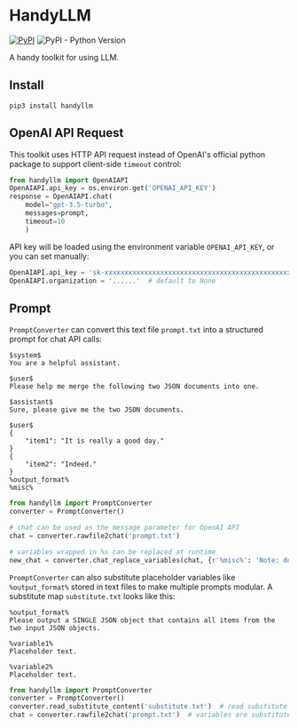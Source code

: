 # HandyLLM

[![PyPI](https://img.shields.io/pypi/v/HandyLLM)](https://github.com/atomiechen/HandyLLM) ![PyPI - Python Version](https://img.shields.io/pypi/pyversions/Handyllm)

A handy toolkit for using LLM.



## Install

```shell
pip3 install handyllm
```



## OpenAI API Request

This toolkit uses HTTP API request instead of OpenAI's official python package to support client-side `timeout` control:

```python
from handyllm import OpenAIAPI
OpenAIAPI.api_key = os.environ.get('OPENAI_API_KEY')
response = OpenAIAPI.chat(
    model="gpt-3.5-turbo",
    messages=prompt,
    timeout=10
    )
```

API key will be loaded using the environment variable `OPENAI_API_KEY`, or you can set manually:

```python
OpenAIAPI.api_key = 'sk-xxxxxxxxxxxxxxxxxxxxxxxxxxxxxxxxxxxxxxxxxxxxxxxx'
OpenAIAPI.organization = '......'  # default to None
```



## Prompt

`PromptConverter` can convert this text file `prompt.txt` into a structured prompt for chat API calls:

```
$system$
You are a helpful assistant.

$user$
Please help me merge the following two JSON documents into one.

$assistant$
Sure, please give me the two JSON documents.

$user$
{
    "item1": "It is really a good day."
}
{
    "item2": "Indeed."
}
%output_format%
%misc%
```

```python
from handyllm import PromptConverter
converter = PromptConverter()

# chat can be used as the message parameter for OpenAI API
chat = converter.rawfile2chat('prompt.txt')

# variables wrapped in %s can be replaced at runtime
new_chat = converter.chat_replace_variables(chat, {r'%misc%': 'Note: do not use any bad word.'})
```



`PromptConverter` can also substitute placeholder variables like `%output_format%` stored in text files to make multiple prompts modular. A substitute map `substitute.txt` looks like this:

```
%output_format%
Please output a SINGLE JSON object that contains all items from the two input JSON objects.

%variable1%
Placeholder text.

%variable2%
Placeholder text.
```

```python
from handyllm import PromptConverter
converter = PromptConverter()
converter.read_substitute_content('substitute.txt')  # read substitute map
chat = converter.rawfile2chat('prompt.txt')  # variables are substituted already
```

